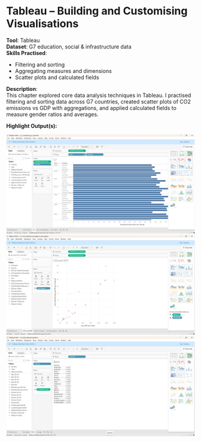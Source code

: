# Tableau – Building and Customising Visualisations

**Tool**: Tableau  
**Dataset**: G7 education, social & infrastructure data  
**Skills Practised**:  
- Filtering and sorting  
- Aggregating measures and dimensions  
- Scatter plots and calculated fields  

**Description**:  
This chapter explored core data analysis techniques in Tableau. I practised filtering and sorting data across G7 countries, created scatter plots of CO2 emissions vs GDP with aggregations, and applied calculated fields to measure gender ratios and averages.  

**Highlight Output(s):**

<img src="g7_comparison.png" width="600">  
<img src="co2_gdp_scatter.png" width="600">  
<img src="gender_ratio.png" width="600">  


